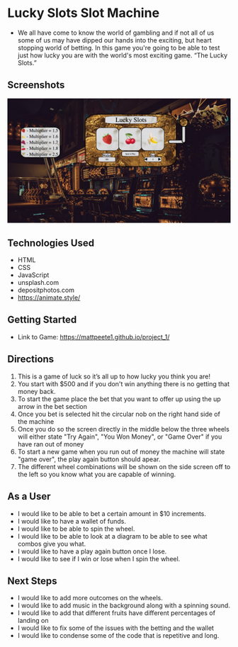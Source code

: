# Lucky Slots Slot Machine
- We all have come to know the world of gambling and if not all of us some of us may have dipped our hands into the exciting, but heart stopping world of betting. In this game you're going to be able to test just how lucky you are with the world's most exciting game. “The Lucky Slots.”

## Screenshots
![Alt text](A767153E-8933-46B7-A721-F536F3831B65_1_201_a.jpeg)

## Technologies Used
- HTML
- CSS 
- JavaScript
- unsplash.com
- depositphotos.com
- https://animate.style/

## Getting Started 
- Link to Game: https://mattpeete1.github.io/project_1/

## Directions
1. This is a game of luck so it’s all up to how lucky you think you are!
2. You start with $500 and if you don't win anything there is no getting that money back.
3. To start the game place the bet that you want to offer up using the up arrow in the bet section
4. Once you bet is selected hit the circular nob on the right hand side of the machine
5. Once you do so the screen directly in the middle below the three wheels will either state "Try Again", "You Won Money", or "Game Over" if you have ran out of money
6. To start a new game when you run out of money the machine will state "game over", the play again button should apear.
6. The different wheel combinations will be shown on the side screen off to the left so you know what you are capable of winning.

## As a User 
- I would like to be able to bet a certain amount in $10 increments.
- I would like to have a wallet of funds.
- I would like to be able to spin the wheel.
- I would like to be able to look at a diagram to be able to see what combos give you what.
- I would like to have a play again button once I lose.
- I would like to see if I win or lose when I spin the wheel.

## Next Steps 
- I would like to add more outcomes on the wheels.
- I would like to add music in the background along with a spinning sound.
- I would like to add that different fruits have different percentages of landing on
- I would like to fix some of the issues with the betting and the wallet
- I would like to condense some of the code that is repetitive and long.
